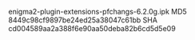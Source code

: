 enigma2-plugin-extensions-pfchangs-6.2.0g.ipk
MD5 8449c98cf9897be24ed25a38047c61bb
SHA cd004589aa2a388f6e90aa50deba82b6cd5d5e09

